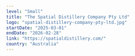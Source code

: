 ```yaml
---
level: "Small"
title: "The Spatial Distillery Company Pty Ltd"
logo: "spatial-distillery-company-pty-ltd.jpg"
startDate: "2025-03-01"
endDate: "2026-02-28"
link: "https://spatialdistillery.com/"
country: "Australia"
---
```

